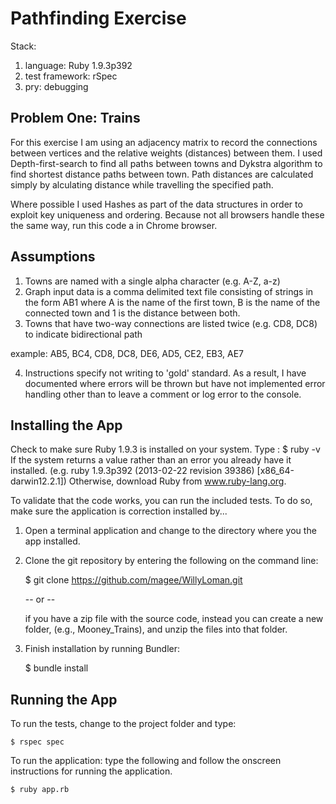 Pathfinding Exercise
===============================

Stack:
  1.  language:  Ruby 1.9.3p392
  2.  test framework:  rSpec
  3.  pry: debugging

Problem One: Trains
----------------------------

For this exercise I am using an adjacency matrix to record the connections between vertices and the relative weights (distances) between them.  I used Depth-first-search to find all paths between towns and Dykstra algorithm to find shortest distance paths between town.  Path distances are calculated simply by alculating distance while travelling the specified path.

Where possible I used Hashes as part of the data structures in order to exploit key uniqueness and ordering.  Because not all browsers handle these the same way, run this code a in Chrome browser.

Assumptions
-----------------
  1. Towns are named with a single alpha character (e.g. A-Z, a-z)
  2. Graph input data is a comma delimited text file consisting of strings in the form AB1 where A is the name of the first town, B is the name of the connected town and 1 is the distance between both.
  3. Towns that have two-way connections are listed twice (e.g. CD8, DC8) to indicate bidirectional path

  example: AB5, BC4, CD8, DC8, DE6, AD5, CE2, EB3, AE7

  4. Instructions specify not writing to 'gold' standard.  As a result, I have documented where errors will be thrown but have not implemented error handling other than to leave a comment or log error to the console.

Installing the App
-----------------

Check to make sure Ruby 1.9.3 is installed on your system.  Type :
    $ ruby -v
If the system returns a value rather than an error you already have it installed.  (e.g. ruby 1.9.3p392 (2013-02-22 revision 39386) [x86_64-darwin12.2.1])  Otherwise, download Ruby from www.ruby-lang.org.

To validate that the code works, you can run the included tests.  To do so, make sure the application is correction installed by...

1.  Open a terminal application and change to the directory where you the app installed.
2.  Clone the git repository by entering the following on the command line:

    $ git clone https://github.com/magee/WillyLoman.git

    -- or --

    if you have a zip file with the source code, instead you can create a new folder, (e.g., Mooney_Trains), and unzip the files into that folder.

3.  Finish installation by running Bundler:

    $ bundle install

Running the App
-----------------

To run the tests, change to the project folder and type:

    $ rspec spec

To run the application: type the following and follow the onscreen instructions for running the application.

    $ ruby app.rb



